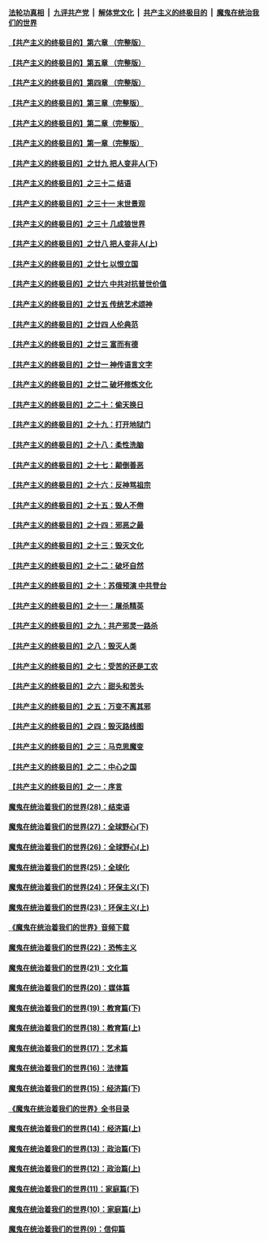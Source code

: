 ####  [法轮功真相](../../../../basic/blob/master/README.md?t=05141201) &nbsp;|&nbsp; [九评共产党](../../../../9ping.md/blob/master/README.md?t=05141201) &nbsp;|&nbsp; [解体党文化](../../../../jtdwh.md/blob/master/README.md?t=05141201)  &nbsp;|&nbsp; [共产主义的终极目的](../../../../gczydzjmd.md/blob/master/README.md?t=05141201) &nbsp;|&nbsp; [魔鬼在统治我们的世界](../../../../mgztzwmdsj.md/blob/master/README.md?t=05141201) 

#### [【共产主义的终极目的】第六章 （完整版）](../pages/nsc422/n11428913.md?t=05141201) 

#### [【共产主义的终极目的】第五章 （完整版）](../pages/nsc422/n11428912.md?t=05141201) 

#### [【共产主义的终极目的】第四章 （完整版）](../pages/nsc422/n11428907.md?t=05141201) 

#### [【共产主义的终极目的】第三章（完整版）](../pages/nsc422/n11428848.md?t=05141201) 

#### [【共产主义的终极目的】第二章（完整版）](../pages/nsc422/n11428831.md?t=05141201) 

#### [【共产主义的终极目的】第一章（完整版）](../pages/nsc422/n11417651.md?t=05141201) 

#### [【共产主义的终极目的】之廿九 把人变非人(下)](../pages/nsc422/n11344140.md?t=05141201) 

#### [【共产主义的终极目的】之三十二 结语](../pages/nsc422/n11360535.md?t=05141201) 

#### [【共产主义的终极目的】之三十一 末世景观](../pages/nsc422/n11351129.md?t=05141201) 

#### [【共产主义的终极目的】之三十 几成狼世界](../pages/nsc422/n11348280.md?t=05141201) 

#### [【共产主义的终极目的】之廿八 把人变非人(上)](../pages/nsc422/n11340492.md?t=05141201) 

#### [【共产主义的终极目的】之廿七 以恨立国](../pages/nsc422/n11336944.md?t=05141201) 

#### [【共产主义的终极目的】之廿六 中共对抗普世价值](../pages/nsc422/n11324785.md?t=05141201) 

#### [【共产主义的终极目的】之廿五 传统艺术颂神](../pages/nsc422/n11296396.md?t=05141201) 

#### [【共产主义的终极目的】之廿四 人伦典范](../pages/nsc422/n11296397.md?t=05141201) 

#### [【共产主义的终极目的】之廿三 富而有德](../pages/nsc422/n11283598.md?t=05141201) 

#### [【共产主义的终极目的】之廿一 神传语言文字](../pages/nsc422/n11263265.md?t=05141201) 

#### [【共产主义的终极目的】之廿二 破坏修炼文化](../pages/nsc422/n11245728.md?t=05141201) 

#### [【共产主义的终极目的】之二十：偷天换日](../pages/nsc422/n11238846.md?t=05141201) 

#### [【共产主义的终极目的】之十九：打开地狱门](../pages/nsc422/n11206376.md?t=05141201) 

#### [【共产主义的终极目的】之十八：柔性洗脑](../pages/nsc422/n11199994.md?t=05141201) 

#### [【共产主义的终极目的】之十七：颠倒善恶](../pages/nsc422/n11179782.md?t=05141201) 

#### [【共产主义的终极目的】之十六：反神骂祖宗](../pages/nsc422/n11166798.md?t=05141201) 

#### [【共产主义的终极目的】之十五：毁人不倦](../pages/nsc422/n11166792.md?t=05141201) 

#### [【共产主义的终极目的】之十四：邪恶之最](../pages/nsc422/n11150249.md?t=05141201) 

#### [【共产主义的终极目的】之十三：毁灭文化](../pages/nsc422/n11135227.md?t=05141201) 

#### [【共产主义的终极目的】之十二：破坏自然](../pages/nsc422/n11135214.md?t=05141201) 

#### [【共产主义的终极目的】之十：苏俄预演 中共登台](../pages/nsc422/n11118424.md?t=05141201) 

#### [【共产主义的终极目的】之十一：屠杀精英](../pages/nsc422/n11118442.md?t=05141201) 

#### [【共产主义的终极目的】之九：共产邪灵一路杀](../pages/nsc422/n11114139.md?t=05141201) 

#### [【共产主义的终极目的】之八：毁灭人类](../pages/nsc422/n11108503.md?t=05141201) 

#### [【共产主义的终极目的】之七：受苦的还是工农](../pages/nsc422/n11101809.md?t=05141201) 

#### [【共产主义的终极目的】之六：甜头和苦头](../pages/nsc422/n11096971.md?t=05141201) 

#### [【共产主义的终极目的】之五：万变不离其邪](../pages/nsc422/n11091285.md?t=05141201) 

#### [【共产主义的终极目的】之四：毁灭路线图](../pages/nsc422/n11086284.md?t=05141201) 

#### [【共产主义的终极目的】之三：马克思魔变](../pages/nsc422/n11061941.md?t=05141201) 

#### [【共产主义的终极目的】之二：中心之国](../pages/nsc422/n11047728.md?t=05141201) 

#### [【共产主义的终极目的】之一：序言](../pages/nsc422/n11086077.md?t=05141201) 

#### [魔鬼在统治着我们的世界(28)：结束语](../pages/nsc422/n10936246.md?t=05141201) 

#### [魔鬼在统治着我们的世界(27)：全球野心(下)](../pages/nsc422/n10928319.md?t=05141201) 

#### [魔鬼在统治着我们的世界(26)：全球野心(上)](../pages/nsc422/n10900318.md?t=05141201) 

#### [魔鬼在统治着我们的世界(25)：全球化](../pages/nsc422/n10788205.md?t=05141201) 

#### [魔鬼在统治着我们的世界(24)：环保主义(下)](../pages/nsc422/n10695307.md?t=05141201) 

#### [魔鬼在统治着我们的世界(23)：环保主义(上)](../pages/nsc422/n10688613.md?t=05141201) 

#### [《魔鬼在统治着我们的世界》音频下载](../pages/nsc422/n10635553.md?t=05141201) 

#### [魔鬼在统治着我们的世界(22)：恐怖主义](../pages/nsc422/n10614727.md?t=05141201) 

#### [魔鬼在统治着我们的世界(21)：文化篇](../pages/nsc422/n10597706.md?t=05141201) 

#### [魔鬼在统治着我们的世界(20)：媒体篇](../pages/nsc422/n10586579.md?t=05141201) 

#### [魔鬼在统治着我们的世界(19)：教育篇(下)](../pages/nsc422/n10564808.md?t=05141201) 

#### [魔鬼在统治着我们的世界(18)：教育篇(上)](../pages/nsc422/n10526970.md?t=05141201) 

#### [魔鬼在统治着我们的世界(17)：艺术篇](../pages/nsc422/n10499093.md?t=05141201) 

#### [魔鬼在统治着我们的世界(16)：法律篇](../pages/nsc422/n10485969.md?t=05141201) 

#### [魔鬼在统治着我们的世界(15)：经济篇(下)](../pages/nsc422/n10469975.md?t=05141201) 

#### [《魔鬼在统治着我们的世界》全书目录](../pages/nsc422/n10464261.md?t=05141201) 

#### [魔鬼在统治着我们的世界(14)：经济篇(上)](../pages/nsc422/n10457370.md?t=05141201) 

#### [魔鬼在统治着我们的世界(13)：政治篇(下)](../pages/nsc422/n10448270.md?t=05141201) 

#### [魔鬼在统治着我们的世界(12)：政治篇(上)](../pages/nsc422/n10444576.md?t=05141201) 

#### [魔鬼在统治着我们的世界(11)：家庭篇(下)](../pages/nsc422/n10440961.md?t=05141201) 

#### [魔鬼在统治着我们的世界(10)：家庭篇(上)](../pages/nsc422/n10435448.md?t=05141201) 

#### [魔鬼在统治着我们的世界(9)：信仰篇](../pages/nsc422/n10432159.md?t=05141201) 

